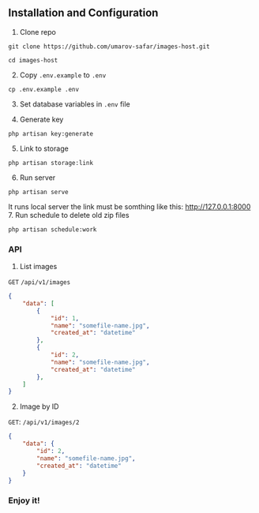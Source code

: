 ## Installation and Configuration

1. Clone repo
```shell
git clone https://github.com/umarov-safar/images-host.git
``` 
```shell
cd images-host
```
2. Copy `.env.example` to  `.env`
```shell
cp .env.example .env
```
3. Set database variables in `.env` file

4. Generate key
```shell
php artisan key:generate
```
5. Link to storage
```shell
php artisan storage:link
```
6. Run server
```shell
php artisan serve
```
It runs local server the link must be somthing like this: http://127.0.0.1:8000
7. Run schedule to delete old zip files
```shell
php artisan schedule:work
```


### API 
1. List images

`GET` `/api/v1/images`

```json
{
    "data": [
        {
            "id": 1,
            "name": "somefile-name.jpg",
            "created_at": "datetime"
        },
        {
            "id": 2,
            "name": "somefile-name.jpg",
            "created_at": "datetime"
        },
    ]
}
```

2. Image by ID

`GET`: `/api/v1/images/2`
```json
{
    "data": {
        "id": 2,
        "name": "somefile-name.jpg",
        "created_at": "datetime"
    }
}
```


### Enjoy it!
